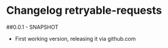 # Changelog retryable-requests

##0.0.1 - SNAPSHOT
- First working version, releasing it via github.com
